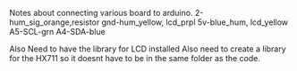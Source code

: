 Notes about connecting various board to arduino.
2-hum_sig_orange,resistor
gnd-hum_yellow, lcd_prpl
5v-blue_hum, lcd_yellow
A5-SCL-grn
A4-SDA-blue

Also Need to have the library for LCD installed
Also need to create a library for the HX711 so it doesnt have to be in the same folder as the code.

